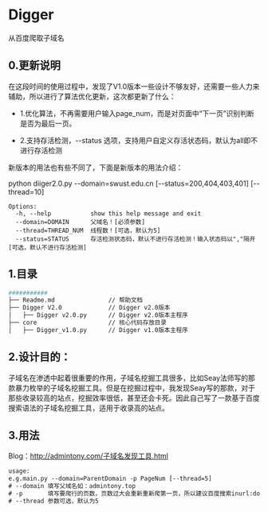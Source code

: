# Digger 
从百度爬取子域名

## 0.更新说明

在这段时间的使用过程中，发现了V1.0版本一些设计不够友好，还需要一些人力来辅助，所以进行了算法优化更新，这次都更新了什么：

* 1.优化算法，不再需要用户输入page_num，而是对页面中“下一页”识别判断是否为最后一页。

* 2.支持存活检测，--status 选项，支持用户自定义存活状态码，默认为all即不进行存活检测


新版本的用法也有些不同了，下面是新版本的用法介绍：

python diiger2.0.py --domain=swust.edu.cn [--status=200,404,403,401] [--thread=10]

```options
Options:
  -h, --help           show this help message and exit
  --domain=DOMAIN      父域名！[必须参数]
  --thread=THREAD_NUM  线程数！[可选，默认为5]
  --status=STATUS      存活检测状态码，默认不进行存活检测！输入状态码以","隔开[可选，默认不进行存活检测]
```
## 1.目录

```bash
###########
├── Readme.md               // 帮助文档 
├── Digger V2.0             // Digger v2.0版本
│   ├── Digger v2.0.py      // Digger v2.0版本主程序
├── core                    // 核心代码存放目录
│   ├── Digger_v1.0.py      // Digger v1.0版本主程序
```

## 2.设计目的：

子域名在渗透中起着很重要的作用，子域名挖掘工具很多，比如Seay法师写的那款暴力枚举的子域名挖掘工具。但是在挖掘过程中，我发现Seay写的那款，对于那些收录较高的站点，挖掘效率很低，甚至还会卡死。因此自己写了一款基于百度搜索语法的子域名挖掘工具，适用于收录高的站点。

## 3.用法

Blog：http://admintony.com/子域名发现工具.html

```html
usage:
e.g.main.py --domain=ParentDomain -p PageNum [--thread=5]
# --domain 填写父域名如：admintony.top
# -p       填写要爬行的页数，页数过大会重新重新爬第一页，所以建议百度搜索inurl:domain后再填写页数
# --thread 参数可选，默认为5
```
